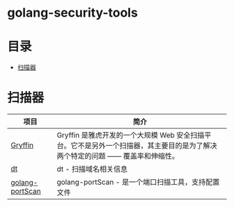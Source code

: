 # golang-security-tools


#  目录
- [扫描器](#扫描器)


# 扫描器
| 项目                                     | 简介                                       |
| -------- | ------------------------------- |
|[ Gryffin     ]( https://github.com/yahoo/gryffin         )| Gryffin 是雅虎开发的一个大规模 Web 安全扫描平台。它不是另外一个扫描器，其主要目的是为了解决两个特定的问题 —— 覆盖率和伸缩性。 |
|[ dt]( https://github.com/42wim/dt )| dt - 扫描域名相关信息 |
|[ golang-portScan ]( https://github.com/Sinute/golang-portScan )| golang-portScan - 是一个端口扫描工具，支持配置文件 |
